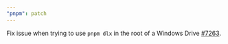 ```yaml
---
"pnpm": patch
---
```


Fix issue when trying to use `pnpm dlx` in the root of a Windows Drive [#7263](https://github.com/pnpm/pnpm/issues/7263).
